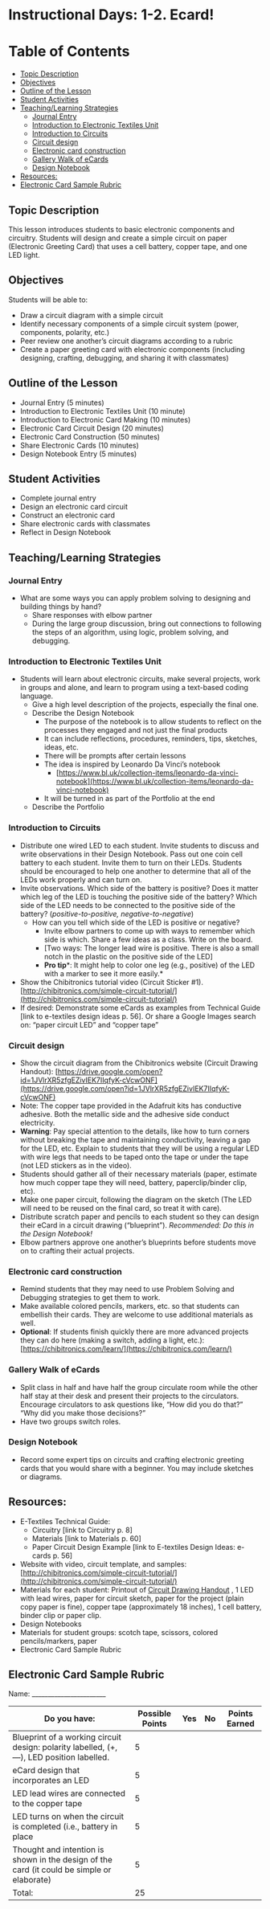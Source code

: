 # Instructional Days: 1-2. Ecard!

Table of Contents
=================
* [Topic Description](#topic-description)
* [Objectives](#objectives)
* [Outline of the Lesson](#outline-of-the-lesson)
* [Student Activities](#student-activities)
* [Teaching/Learning Strategies](#teachinglearning-strategies)
	 * [Journal Entry](#journal-entry)
	 * [Introduction to Electronic Textiles Unit](#introduction-to-electronic-textiles-unit)
	 * [Introduction to Circuits](#introduction-to-circuits)
	 * [Circuit design](#circuit-design)
	 * [Electronic card construction](#electronic-card-construction)
	 * [Gallery Walk of eCards](#gallery-walk-of-ecards)
	 * [Design Notebook](#design-notebook)
* [Resources:](#resources)
* [Electronic Card Sample Rubric](#electronic-card-sample-rubric)


## Topic Description
This lesson introduces students to basic electronic components and circuitry. Students will design and create a simple circuit on paper (Electronic Greeting Card) that uses a cell battery, copper tape, and one LED light.

## Objectives
Students will be able to:
* Draw a circuit diagram with a simple circuit
* Identify necessary components of a simple circuit system (power, components, polarity, etc.)
* Peer review one another’s circuit diagrams according to a rubric
* Create a paper greeting card with electronic components (including designing, crafting, debugging, and sharing it with classmates) 

## Outline of the Lesson
* Journal Entry (5 minutes)
* Introduction to Electronic Textiles Unit (10 minute)
* Introduction to Electronic Card Making (10 minutes)
* Electronic Card Circuit Design (20 minutes)
* Electronic Card Construction (50 minutes)
* Share Electronic Cards (10 minutes)
* Design Notebook Entry (5 minutes)

## Student Activities
* Complete journal entry
* Design an electronic card circuit
* Construct an electronic card
* Share electronic cards with classmates
* Reflect in Design Notebook 

## Teaching/Learning Strategies
### Journal Entry
* What are some ways you can apply problem solving to designing and building things by hand?
	* Share responses with elbow partner
	* During the large group discussion, bring out connections to following the steps of an algorithm, using logic, problem solving, and debugging.
### Introduction to Electronic Textiles Unit 
* Students will learn about electronic circuits, make several projects, work in groups and alone, and learn to program using a text-based coding language. 
	* Give a high level description of the projects, especially the final one.
	* Describe the Design Notebook
		* The purpose of the notebook is to allow students to reflect on the processes they engaged and not just the final products
		* It can include reflections, procedures, reminders, tips, sketches, ideas, etc. 
		* There will be prompts after certain lessons
		* The idea is inspired by Leonardo Da Vinci’s notebook
			*  [https://www.bl.uk/collection-items/leonardo-da-vinci-notebook](https://www.bl.uk/collection-items/leonardo-da-vinci-notebook) 
		* It will be turned in as part of the Portfolio at the end
	* Describe the Portfolio

### Introduction to Circuits
* Distribute one wired LED to each student. Invite students to discuss and write observations in their Design Notebook. Pass out one coin cell battery to each student. Invite them to turn on their LEDs. Students should be encouraged to help one another to determine that all of the LEDs work properly and can turn on.
* Invite observations. Which side of the battery is positive? Does it matter which leg of the LED is touching the positive side of the battery? Which side of the LED needs to be connected to the positive side of the battery? (*positive-to-positive, negative-to-negative*)
	* How can you tell which side of the LED is positive or negative? 
		* Invite elbow partners to come up with ways to remember which side is which. Share a few ideas as a class. Write on the board.
		* [Two ways: The longer lead wire is positive. There is also a small notch in the plastic on the positive side of the LED]
		* **Pro tip***: It might help to color one leg (e.g., positive) of the LED with a marker to see it more easily.*
* Show the Chibitronics tutorial video (Circuit Sticker #1).  [http://chibitronics.com/simple-circuit-tutorial/](http://chibitronics.com/simple-circuit-tutorial/)  
* If desired: Demonstrate some eCards as examples from Technical Guide [link to e-textiles design ideas p. 56]. Or share a Google Images search on: “paper circuit LED” and “copper tape” 

### Circuit design
* Show the circuit diagram from the Chibitronics website (Circuit Drawing Handout):  [https://drive.google.com/open?id=1JVlrXR5zfgEZivIEK7IIqfyK-cVcwONF](https://drive.google.com/open?id=1JVlrXR5zfgEZivIEK7IIqfyK-cVcwONF)  
* Note: The copper tape provided in the Adafruit kits has conductive adhesive. Both the metallic side and the adhesive side conduct electricity.
* **Warning**: Pay special attention to the details, like how to turn corners without breaking the tape and maintaining conductivity, leaving a gap for the LED, etc. Explain to students that they will be using a regular LED with wire legs that needs to be taped onto the tape or under the tape (not LED stickers as in the video).
* Students should gather all of their necessary materials (paper, estimate how much copper tape they will need, battery, paperclip/binder clip, etc). 
* Make one paper circuit, following the diagram on the sketch (The LED will need to be reused on the final card, so treat it with care).
* Distribute scratch paper and pencils to each student so they can design their eCard in a circuit drawing (“blueprint”). *Recommended: Do this in the Design Notebook!*
* Elbow partners approve one another’s blueprints before students move on to crafting their actual projects.

### Electronic card construction
* Remind students that they may need to use Problem Solving and Debugging strategies to get them to work. 
* Make available colored pencils, markers, etc. so that students can embellish their cards. They are welcome to use additional materials as well.
* **Optional**: If students finish quickly there are more advanced projects they can do here (making a switch, adding a light, etc.):  [https://chibitronics.com/learn/](https://chibitronics.com/learn/)  
### Gallery Walk of eCards
* Split class in half and have half the group circulate room while the other half stay at their desk and present their projects to the circulators. Encourage circulators to ask questions like, “How did you do that?” “Why did you make those decisions?” 
* Have two groups switch roles. 

### Design Notebook
* Record some expert tips on circuits and crafting electronic greeting cards that you would share with a beginner. You may include sketches or diagrams. 


## Resources:
* E-Textiles Technical Guide:
	* Circuitry [link to Circuitry p. 8]
	* Materials [link to Materials p. 60]
	* Paper Circuit Design Example [link to E-textiles Design Ideas: e-cards p. 56]
* Website with video, circuit template, and samples:  [http://chibitronics.com/simple-circuit-tutorial/](http://chibitronics.com/simple-circuit-tutorial/)  
* Materials for each student: Printout of  [Circuit Drawing Handout](https://drive.google.com/open?id=1JVlrXR5zfgEZivIEK7IIqfyK-cVcwONF) , 1 LED with lead wires, paper for circuit sketch, paper for the project (plain copy paper is fine), copper tape (approximately 18 inches), 1 cell battery, binder clip or paper clip.
* Design Notebooks
* Materials for student groups: scotch tape, scissors, colored pencils/markers, paper
* Electronic Card Sample Rubric


## Electronic Card Sample Rubric
Name: _______________________

| Do you have:                                                                               | Possible Points | Yes | No | Points Earned |
|--------------------------------------------------------------------------------------------|-----------------|-----|----|---------------|
| Blueprint of a working circuit design: polarity labelled, (+, —), LED position labelled.   | 5               |     |    |               |
| eCard design that incorporates an LED                                                      | 5               |     |    |               |
| LED lead wires are connected to the copper tape                                            | 5               |     |    |               |
| LED turns on when the circuit is completed (i.e., battery in place                         | 5               |     |    |               |
| Thought and intention is shown in the design of the card (it could be simple or elaborate) | 5               |     |    |               |
| Total:                                                                                     | 25              |     |    |               |


